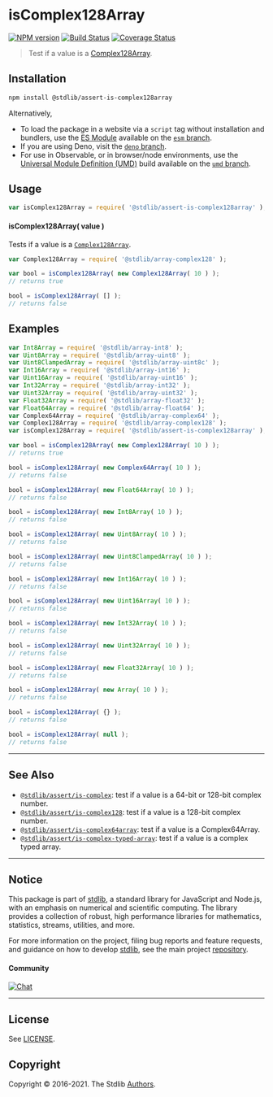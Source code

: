 <!--

@license Apache-2.0

Copyright (c) 2018 The Stdlib Authors.

Licensed under the Apache License, Version 2.0 (the "License");
you may not use this file except in compliance with the License.
You may obtain a copy of the License at

   http://www.apache.org/licenses/LICENSE-2.0

Unless required by applicable law or agreed to in writing, software
distributed under the License is distributed on an "AS IS" BASIS,
WITHOUT WARRANTIES OR CONDITIONS OF ANY KIND, either express or implied.
See the License for the specific language governing permissions and
limitations under the License.

-->

# isComplex128Array

[![NPM version][npm-image]][npm-url] [![Build Status][test-image]][test-url] [![Coverage Status][coverage-image]][coverage-url] <!-- [![dependencies][dependencies-image]][dependencies-url] -->

> Test if a value is a [Complex128Array][@stdlib/array/complex128].

<section class="installation">

## Installation

```bash
npm install @stdlib/assert-is-complex128array
```

Alternatively,

-   To load the package in a website via a `script` tag without installation and bundlers, use the [ES Module][es-module] available on the [`esm` branch][esm-url].
-   If you are using Deno, visit the [`deno` branch][deno-url].
-   For use in Observable, or in browser/node environments, use the [Universal Module Definition (UMD)][umd] build available on the [`umd` branch][umd-url].

</section>

<section class="usage">

## Usage

```javascript
var isComplex128Array = require( '@stdlib/assert-is-complex128array' );
```

#### isComplex128Array( value )

Tests if a value is a [`Complex128Array`][@stdlib/array/complex128].

```javascript
var Complex128Array = require( '@stdlib/array-complex128' );

var bool = isComplex128Array( new Complex128Array( 10 ) );
// returns true

bool = isComplex128Array( [] );
// returns false
```

</section>

<!-- /.usage -->

<section class="examples">

## Examples

<!-- eslint no-undef: "error" -->

```javascript
var Int8Array = require( '@stdlib/array-int8' );
var Uint8Array = require( '@stdlib/array-uint8' );
var Uint8ClampedArray = require( '@stdlib/array-uint8c' );
var Int16Array = require( '@stdlib/array-int16' );
var Uint16Array = require( '@stdlib/array-uint16' );
var Int32Array = require( '@stdlib/array-int32' );
var Uint32Array = require( '@stdlib/array-uint32' );
var Float32Array = require( '@stdlib/array-float32' );
var Float64Array = require( '@stdlib/array-float64' );
var Complex64Array = require( '@stdlib/array-complex64' );
var Complex128Array = require( '@stdlib/array-complex128' );
var isComplex128Array = require( '@stdlib/assert-is-complex128array' );

var bool = isComplex128Array( new Complex128Array( 10 ) );
// returns true

bool = isComplex128Array( new Complex64Array( 10 ) );
// returns false

bool = isComplex128Array( new Float64Array( 10 ) );
// returns false

bool = isComplex128Array( new Int8Array( 10 ) );
// returns false

bool = isComplex128Array( new Uint8Array( 10 ) );
// returns false

bool = isComplex128Array( new Uint8ClampedArray( 10 ) );
// returns false

bool = isComplex128Array( new Int16Array( 10 ) );
// returns false

bool = isComplex128Array( new Uint16Array( 10 ) );
// returns false

bool = isComplex128Array( new Int32Array( 10 ) );
// returns false

bool = isComplex128Array( new Uint32Array( 10 ) );
// returns false

bool = isComplex128Array( new Float32Array( 10 ) );
// returns false

bool = isComplex128Array( new Array( 10 ) );
// returns false

bool = isComplex128Array( {} );
// returns false

bool = isComplex128Array( null );
// returns false
```

</section>

<!-- /.examples -->

<!-- Section for related `stdlib` packages. Do not manually edit this section, as it is automatically populated. -->

<section class="related">

* * *

## See Also

-   <span class="package-name">[`@stdlib/assert/is-complex`][@stdlib/assert/is-complex]</span><span class="delimiter">: </span><span class="description">test if a value is a 64-bit or 128-bit complex number.</span>
-   <span class="package-name">[`@stdlib/assert/is-complex128`][@stdlib/assert/is-complex128]</span><span class="delimiter">: </span><span class="description">test if a value is a 128-bit complex number.</span>
-   <span class="package-name">[`@stdlib/assert/is-complex64array`][@stdlib/assert/is-complex64array]</span><span class="delimiter">: </span><span class="description">test if a value is a Complex64Array.</span>
-   <span class="package-name">[`@stdlib/assert/is-complex-typed-array`][@stdlib/assert/is-complex-typed-array]</span><span class="delimiter">: </span><span class="description">test if a value is a complex typed array.</span>

</section>

<!-- /.related -->

<!-- Section for all links. Make sure to keep an empty line after the `section` element and another before the `/section` close. -->


<section class="main-repo" >

* * *

## Notice

This package is part of [stdlib][stdlib], a standard library for JavaScript and Node.js, with an emphasis on numerical and scientific computing. The library provides a collection of robust, high performance libraries for mathematics, statistics, streams, utilities, and more.

For more information on the project, filing bug reports and feature requests, and guidance on how to develop [stdlib][stdlib], see the main project [repository][stdlib].

#### Community

[![Chat][chat-image]][chat-url]

---

## License

See [LICENSE][stdlib-license].


## Copyright

Copyright &copy; 2016-2021. The Stdlib [Authors][stdlib-authors].

</section>

<!-- /.stdlib -->

<!-- Section for all links. Make sure to keep an empty line after the `section` element and another before the `/section` close. -->

<section class="links">

[npm-image]: http://img.shields.io/npm/v/@stdlib/assert-is-complex128array.svg
[npm-url]: https://npmjs.org/package/@stdlib/assert-is-complex128array

[test-image]: https://github.com/stdlib-js/assert-is-complex128array/actions/workflows/test.yml/badge.svg
[test-url]: https://github.com/stdlib-js/assert-is-complex128array/actions/workflows/test.yml

[coverage-image]: https://img.shields.io/codecov/c/github/stdlib-js/assert-is-complex128array/main.svg
[coverage-url]: https://codecov.io/github/stdlib-js/assert-is-complex128array?branch=main

<!--

[dependencies-image]: https://img.shields.io/david/stdlib-js/assert-is-complex128array.svg
[dependencies-url]: https://david-dm.org/stdlib-js/assert-is-complex128array/main

-->

[umd]: https://github.com/umdjs/umd
[es-module]: https://developer.mozilla.org/en-US/docs/Web/JavaScript/Guide/Modules

[deno-url]: https://github.com/stdlib-js/assert-is-complex128array/tree/deno
[umd-url]: https://github.com/stdlib-js/assert-is-complex128array/tree/umd
[esm-url]: https://github.com/stdlib-js/assert-is-complex128array/tree/esm

[chat-image]: https://img.shields.io/gitter/room/stdlib-js/stdlib.svg
[chat-url]: https://gitter.im/stdlib-js/stdlib/

[stdlib]: https://github.com/stdlib-js/stdlib

[stdlib-authors]: https://github.com/stdlib-js/stdlib/graphs/contributors

[stdlib-license]: https://raw.githubusercontent.com/stdlib-js/assert-is-complex128array/main/LICENSE

[@stdlib/array/complex128]: https://github.com/stdlib-js/array-complex128

<!-- <related-links> -->

[@stdlib/assert/is-complex]: https://github.com/stdlib-js/assert-is-complex

[@stdlib/assert/is-complex128]: https://github.com/stdlib-js/assert-is-complex128

[@stdlib/assert/is-complex64array]: https://github.com/stdlib-js/assert-is-complex64array

[@stdlib/assert/is-complex-typed-array]: https://github.com/stdlib-js/assert-is-complex-typed-array

<!-- </related-links> -->

</section>

<!-- /.links -->
